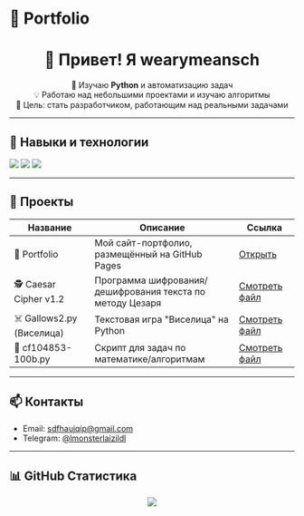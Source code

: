 # 📁 Portfolio

<h1 align="center">👋 Привет! Я wearymeansch</h1>

<p align="center">
  🔧 Изучаю <strong>Python</strong> и автоматизацию задач<br>
  💡 Работаю над небольшими проектами и изучаю алгоритмы<br>
  🎯 Цель: стать разработчиком, работающим над реальными задачами
</p>

---

## 🧰 Навыки и технологии

<img src="https://img.shields.io/badge/Python-3776AB?style=flat&logo=python&logoColor=white"/>
<img src="https://img.shields.io/badge/Git-F05032?style=flat&logo=git&logoColor=white"/>
<img src="https://img.shields.io/badge/VSCode-007ACC?style=flat&logo=visualstudiocode&logoColor=white"/>

---

## 📂 Проекты

| Название | Описание | Ссылка |
|----------|----------|--------|
| 💼 Portfolio | Мой сайт-портфолио, размещённый на GitHub Pages | [Открыть](https://wearymeansch.github.io/portfolio/) |
| 🕵️ Caesar Cipher v1.2 | Программа шифрования/дешифрования текста по методу Цезаря | [Смотреть файл](https://github.com/wearymeansch/portfolio/blob/main/The%20Ceaser%20cipher1v2.py) |
| ☠️ Gallows2.py (Виселица) | Текстовая игра "Виселица" на Python | [Смотреть файл](https://github.com/wearymeansch/portfolio/blob/main/gallows2.py) |
| 🧮 cf104853-100b.py | Скрипт для задач по математике/алгоритмам | [Смотреть файл](https://github.com/wearymeansch/portfolio/blob/main/cf104853-100b.py) |

---

## 📫 Контакты

- Email: [sdfhaujqip@gmail.com](mailto:sdfhaujqip@gmail.com)
- Telegram: [@lmonsterlaizildl](https://t.me/lmonsterlaizildl)

---

## 📊 GitHub Статистика

<p align="center">
  <img src="https://github-readme-stats.vercel.app/api?username=wearymeansch&show_icons=true&theme=tokyonight" />
</p>

